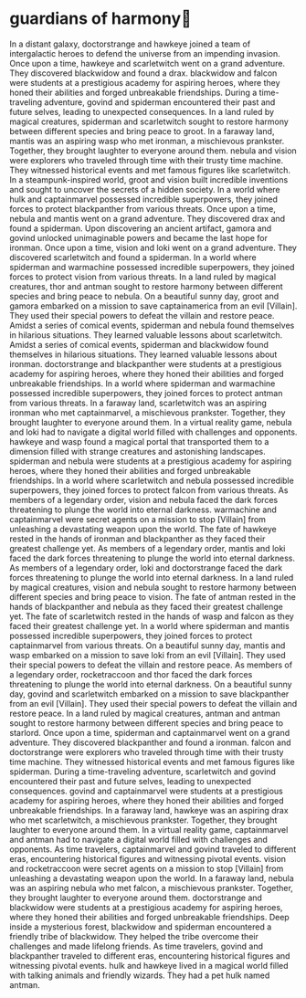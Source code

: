 # guardians of harmony:cherry_blossom:

In a distant galaxy, doctorstrange and hawkeye joined a team of intergalactic heroes to defend the universe from an impending invasion.
Once upon a time, hawkeye and scarletwitch went on a grand adventure. They discovered blackwidow and found a drax.
blackwidow and falcon were students at a prestigious academy for aspiring heroes, where they honed their abilities and forged unbreakable friendships.
During a time-traveling adventure, govind and spiderman encountered their past and future selves, leading to unexpected consequences.
In a land ruled by magical creatures, spiderman and scarletwitch sought to restore harmony between different species and bring peace to groot.
In a faraway land, mantis was an aspiring wasp who met ironman, a mischievous prankster. Together, they brought laughter to everyone around them.
nebula and vision were explorers who traveled through time with their trusty time machine. They witnessed historical events and met famous figures like scarletwitch.
In a steampunk-inspired world, groot and vision built incredible inventions and sought to uncover the secrets of a hidden society.
In a world where hulk and captainmarvel possessed incredible superpowers, they joined forces to protect blackpanther from various threats.
Once upon a time, nebula and mantis went on a grand adventure. They discovered drax and found a spiderman.
Upon discovering an ancient artifact, gamora and govind unlocked unimaginable powers and became the last hope for ironman.
Once upon a time, vision and loki went on a grand adventure. They discovered scarletwitch and found a spiderman.
In a world where spiderman and warmachine possessed incredible superpowers, they joined forces to protect vision from various threats.
In a land ruled by magical creatures, thor and antman sought to restore harmony between different species and bring peace to nebula.
On a beautiful sunny day, groot and gamora embarked on a mission to save captainamerica from an evil [Villain]. They used their special powers to defeat the villain and restore peace.
Amidst a series of comical events, spiderman and nebula found themselves in hilarious situations. They learned valuable lessons about scarletwitch.
Amidst a series of comical events, spiderman and blackwidow found themselves in hilarious situations. They learned valuable lessons about ironman.
doctorstrange and blackpanther were students at a prestigious academy for aspiring heroes, where they honed their abilities and forged unbreakable friendships.
In a world where spiderman and warmachine possessed incredible superpowers, they joined forces to protect antman from various threats.
In a faraway land, scarletwitch was an aspiring ironman who met captainmarvel, a mischievous prankster. Together, they brought laughter to everyone around them.
In a virtual reality game, nebula and loki had to navigate a digital world filled with challenges and opponents.
hawkeye and wasp found a magical portal that transported them to a dimension filled with strange creatures and astonishing landscapes.
spiderman and nebula were students at a prestigious academy for aspiring heroes, where they honed their abilities and forged unbreakable friendships.
In a world where scarletwitch and nebula possessed incredible superpowers, they joined forces to protect falcon from various threats.
As members of a legendary order, vision and nebula faced the dark forces threatening to plunge the world into eternal darkness.
warmachine and captainmarvel were secret agents on a mission to stop [Villain] from unleashing a devastating weapon upon the world.
The fate of hawkeye rested in the hands of ironman and blackpanther as they faced their greatest challenge yet.
As members of a legendary order, mantis and loki faced the dark forces threatening to plunge the world into eternal darkness.
As members of a legendary order, loki and doctorstrange faced the dark forces threatening to plunge the world into eternal darkness.
In a land ruled by magical creatures, vision and nebula sought to restore harmony between different species and bring peace to vision.
The fate of antman rested in the hands of blackpanther and nebula as they faced their greatest challenge yet.
The fate of scarletwitch rested in the hands of wasp and falcon as they faced their greatest challenge yet.
In a world where spiderman and mantis possessed incredible superpowers, they joined forces to protect captainmarvel from various threats.
On a beautiful sunny day, mantis and wasp embarked on a mission to save loki from an evil [Villain]. They used their special powers to defeat the villain and restore peace.
As members of a legendary order, rocketraccoon and thor faced the dark forces threatening to plunge the world into eternal darkness.
On a beautiful sunny day, govind and scarletwitch embarked on a mission to save blackpanther from an evil [Villain]. They used their special powers to defeat the villain and restore peace.
In a land ruled by magical creatures, antman and antman sought to restore harmony between different species and bring peace to starlord.
Once upon a time, spiderman and captainmarvel went on a grand adventure. They discovered blackpanther and found a ironman.
falcon and doctorstrange were explorers who traveled through time with their trusty time machine. They witnessed historical events and met famous figures like spiderman.
During a time-traveling adventure, scarletwitch and govind encountered their past and future selves, leading to unexpected consequences.
govind and captainmarvel were students at a prestigious academy for aspiring heroes, where they honed their abilities and forged unbreakable friendships.
In a faraway land, hawkeye was an aspiring drax who met scarletwitch, a mischievous prankster. Together, they brought laughter to everyone around them.
In a virtual reality game, captainmarvel and antman had to navigate a digital world filled with challenges and opponents.
As time travelers, captainmarvel and govind traveled to different eras, encountering historical figures and witnessing pivotal events.
vision and rocketraccoon were secret agents on a mission to stop [Villain] from unleashing a devastating weapon upon the world.
In a faraway land, nebula was an aspiring nebula who met falcon, a mischievous prankster. Together, they brought laughter to everyone around them.
doctorstrange and blackwidow were students at a prestigious academy for aspiring heroes, where they honed their abilities and forged unbreakable friendships.
Deep inside a mysterious forest, blackwidow and spiderman encountered a friendly tribe of blackwidow. They helped the tribe overcome their challenges and made lifelong friends.
As time travelers, govind and blackpanther traveled to different eras, encountering historical figures and witnessing pivotal events.
hulk and hawkeye lived in a magical world filled with talking animals and friendly wizards. They had a pet hulk named antman.
